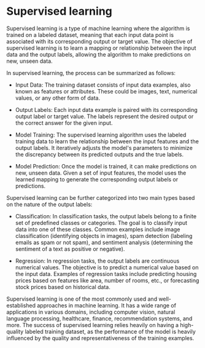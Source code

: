 # Supervised learning

Supervised learning is a type of machine learning where the algorithm is trained on a labeled dataset, meaning that each input data point is associated with its corresponding output or target value. The objective of supervised learning is to learn a mapping or relationship between the input data and the output labels, allowing the algorithm to make predictions on new, unseen data.

In supervised learning, the process can be summarized as follows:

* Input Data: The training dataset consists of input data examples, also known as features or attributes. These could be images, text, numerical values, or any other form of data.

* Output Labels: Each input data example is paired with its corresponding output label or target value. The labels represent the desired output or the correct answer for the given input.

* Model Training: The supervised learning algorithm uses the labeled training data to learn the relationship between the input features and the output labels. It iteratively adjusts the model's parameters to minimize the discrepancy between its predicted outputs and the true labels.

* Model Prediction: Once the model is trained, it can make predictions on new, unseen data. Given a set of input features, the model uses the learned mapping to generate the corresponding output labels or predictions.

Supervised learning can be further categorized into two main types based on the nature of the output labels:

* Classification: In classification tasks, the output labels belong to a finite set of predefined classes or categories. The goal is to classify input data into one of these classes. Common examples include image classification (identifying objects in images), spam detection (labeling emails as spam or not spam), and sentiment analysis (determining the sentiment of a text as positive or negative).

* Regression: In regression tasks, the output labels are continuous numerical values. The objective is to predict a numerical value based on the input data. Examples of regression tasks include predicting housing prices based on features like area, number of rooms, etc., or forecasting stock prices based on historical data.

Supervised learning is one of the most commonly used and well-established approaches in machine learning. It has a wide range of applications in various domains, including computer vision, natural language processing, healthcare, finance, recommendation systems, and more. The success of supervised learning relies heavily on having a high-quality labeled training dataset, as the performance of the model is heavily influenced by the quality and representativeness of the training examples.